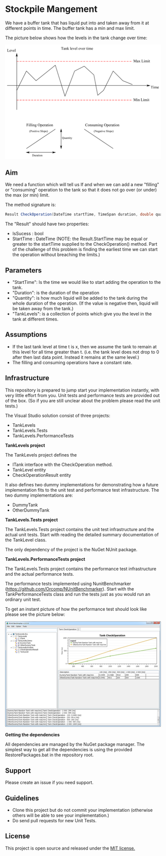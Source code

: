 # Stockpile Mangement

We have a buffer tank that has liquid put into and taken away from it at different points in time. The buffer tank has a min and max limit.

The picture below shows how the levels in the tank change over time:


![Tank level over time](doc/img/StockpileManagement.png) 


## Aim

We need a function which will tell us If and when we can add a new "filling" or "consuming" operation to the tank so that it does not go over (or under) the max (or min) limit.

The method signature is:

```csharp
Result CheckOperation(DateTime startTime, TimeSpan duration, double quantity, TankLevels tankLevels);
```

The "Result" should have two properties:
- IsSucess : bool
- StartTime : DateTime (NOTE: the Result.StartTime may be equal or greater to the startTime supplied to the CheckOperation() method. Part of the challenge of this problem is finding the earliest time we can start the operation without breaching the limits.)

## Parameters

- "StartTime": Is the time we would like to start adding the operation to the tank.
- "Duration": is the duration of the operation
- "Quantity": is how much liquid will be added to the tank during the whole duration of the operation. (If the value is negative then, liquid will be taken away from the tank.) 
- "TankLevels": is a collection of points which give you the level in the tank at different times.

## Assumptions

- If the last tank level at time t is x, then we assume the tank to remain at this level for all time greater than t. (i.e. the tank level does not drop to 0 after then last data point. Instead it remains at the same level.)
- The filling and consuming operations have a constant rate.

## Infrastructure

This repository is prepared to jump start your implementation instantly, with very little effort from you.
Unit tests and performance tests are provided out of the box. (So if you are still unclear about the problem please read the unit tests.)

The Visual Studio solution consist of three projects:

* TankLevels
* TankLevels.Tests
* TankLevels.PerformanceTests

**TankLevels project** 

The TankLevels project defines the

* ITank interface with the CheckOperation method.
* TankLevel entity 
* CheckOperationResult entity

It also defines two dummy implementations for demonstrating how a future implementation fits to the unit test and performance test infrastructure.
The two dummy implementations are:
* DummyTank
* OtherDummyTank

**TankLevels.Tests project** 

The TankLevels.Tests project contains the unit test infrastructure and the actual unit tests. Start with reading the detailed summary documentation of the TankLevel class.

The only dependency of the project is the NuGet NUnit package.

**TankLevels.PerformanceTests project** 

The TankLevels.Tests project contains the performance test infrastructure and the actual performance tests. 

The performance tests implemented using NunitBenchmarker (https://github.com/Orcomp/NUnitBenchmarker). Start with the TankPerformanceTests class and run the tests just as you would run an ordinary unit test.

To get an instant picture of how the performance test should look like please see the picture below:

![Performance testing](doc/img/nunitbenchmarker.png) 

**Getting the dependencies** 

All dependencies are managed by the NuGet package manager.
The simplest way to get all the dependencies is using the provided RestorePackages.bat in the repository root.

## Support

Please create an issue if you need support.

## Guidelines

- Clone this project but do not commit your implementation (otherwise others will be able to see your implementation.)
- Do send pull requests for new Unit Tests.

## License

This project is open source and released under the [MIT license.](License.txt)

